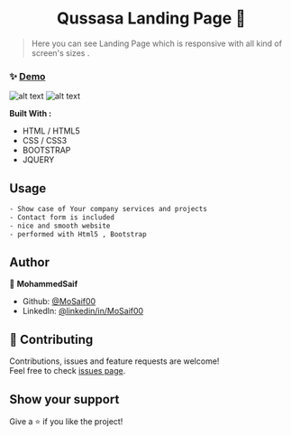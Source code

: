 <h1 align="center"> Qussasa Landing Page   👋</h1>

> Here you can see Landing Page which is responsive with all kind of screen's sizes .

### ✨ [Demo](https://mosaif00.github.io/Qussasa-Website/)

![alt text](screen01.gif)
![alt text](screen02.gif)

**Built With :**

- HTML / HTML5
- CSS / CSS3
- BOOTSTRAP
- JQUERY

## Usage

```sh
- Show case of Your company services and projects
- Contact form is included
- nice and smooth website
- performed with Html5 , Bootstrap
```

## Author

👤 **MohammedSaif**

- Github: [@MoSaif00](https://github.com/MoSaif00)
- LinkedIn: [@linkedin\/in\/MoSaif00](https://linkedin.com/in/linkedin/in/MoSaif00)

## 🤝 Contributing

Contributions, issues and feature requests are welcome!<br />Feel free to check [issues page](https://github.com/MoSaif00/SImple-Weather-App/issues).

## Show your support

Give a ⭐️ if you like the project!
